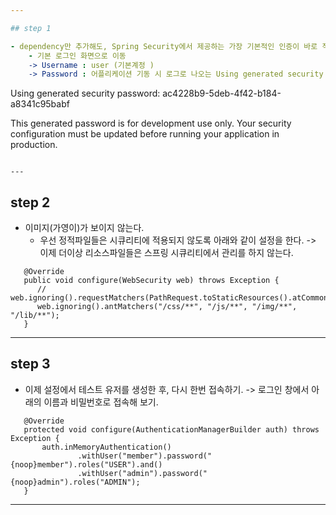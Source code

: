 ```yaml
---

## step 1

- dependency만 추가해도, Spring Security에서 제공하는 가장 기본적인 인증이 바로 적용된다.
	- 기본 로그인 화면으로 이동
	-> Username : user (기본계정 )
	-> Password : 어플리케이션 기동 시 로그로 나오는 Using generated security password 정보 확인
```
Using generated security password: ac4228b9-5deb-4f42-b184-a8341c95babf

This generated password is for development use only. Your security configuration must be updated before running your application in production.
```

---
```


## step 2
- 이미지(가영이)가 보이지 않는다.
	- 우선 정적파일들은 시큐리티에 적용되지 않도록 아래와 같이 설정을 한다.
	-> 이제 더이상 리소스파일들은 스프링 시큐리티에서 관리를 하지 않는다.   
```
   @Override
   public void configure(WebSecurity web) throws Exception {
      // web.ignoring().requestMatchers(PathRequest.toStaticResources().atCommonLocations());
      web.ignoring().antMatchers("/css/**", "/js/**", "/img/**", "/lib/**");
   }
```

---

## step 3

- 이제 설정에서 테스트 유저를 생성한 후, 다시 한번 접속하기. 
-> 로그인 창에서 아래의 이름과 비밀번호로 접속해 보기.
```
   @Override
   protected void configure(AuthenticationManagerBuilder auth) throws Exception {
       auth.inMemoryAuthentication()
               .withUser("member").password("{noop}member").roles("USER").and()
               .withUser("admin").password("{noop}admin").roles("ADMIN");
   }
```

---

